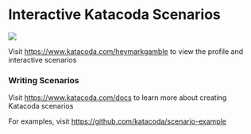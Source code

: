 # Interactive Katacoda Scenarios

[![](http://shields.katacoda.com/katacoda/heymarkgamble/count.svg)](https://www.katacoda.com/heymarkgamble "Get your profile on Katacoda.com")

Visit https://www.katacoda.com/heymarkgamble to view the profile and interactive scenarios

### Writing Scenarios
Visit https://www.katacoda.com/docs to learn more about creating Katacoda scenarios

For examples, visit https://github.com/katacoda/scenario-example
